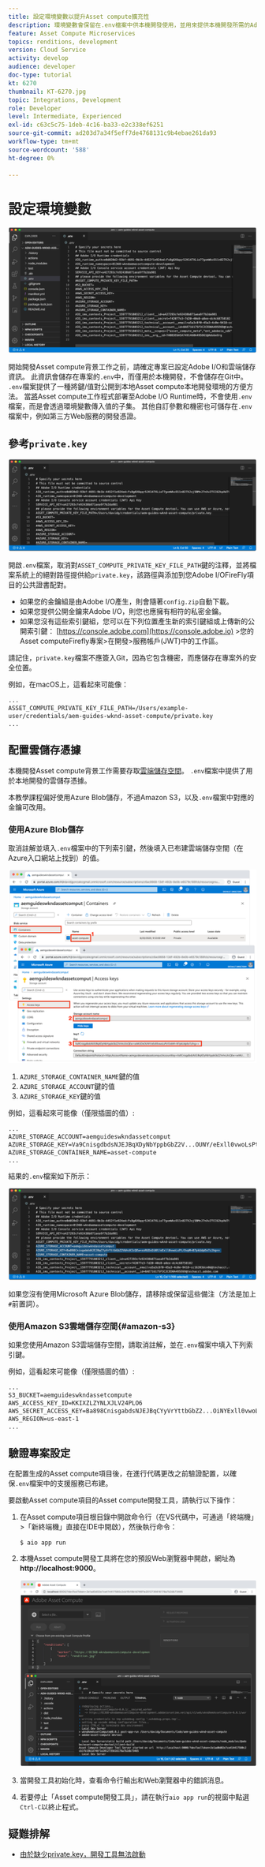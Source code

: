 ```yaml
---
title: 設定環境變數以提升Asset compute擴充性
description: 環境變數會保留在.env檔案中供本機開發使用，並用來提供本機開發所需的Adobe I/O憑證和雲端儲存空間憑證。
feature: Asset Compute Microservices
topics: renditions, development
version: Cloud Service
activity: develop
audience: developer
doc-type: tutorial
kt: 6270
thumbnail: KT-6270.jpg
topic: Integrations, Development
role: Developer
level: Intermediate, Experienced
exl-id: c63c5c75-1deb-4c16-ba33-e2c338ef6251
source-git-commit: ad203d7a34f5eff7de4768131c9b4ebae261da93
workflow-type: tm+mt
source-wordcount: '588'
ht-degree: 0%

---
```


# 設定環境變數

![圓點環境檔案](assets/environment-variables/dot-env-file.png)

開始開發Asset compute背景工作之前，請確定專案已設定Adobe I/O和雲端儲存資訊。 此資訊會儲存在專案的`.env`中，而僅用於本機開發，不會儲存在Git中。 `.env`檔案提供了一種將鍵/值對公開到本地Asset compute本地開發環境的方便方法。 當[將](../deploy/runtime.md)Asset compute工作程式部署至Adobe I/O Runtime時，不會使用`.env`檔案，而是會透過環境變數傳入值的子集。 其他自訂參數和機密也可儲存在`.env`檔案中，例如第三方Web服務的開發憑證。

## 參考`private.key`

![私密金鑰](assets/environment-variables/private-key.png)

開啟`.env`檔案，取消對`ASSET_COMPUTE_PRIVATE_KEY_FILE_PATH`鍵的注釋，並將檔案系統上的絕對路徑提供給`private.key`，該路徑與添加到您Adobe I/OFireFly項目的公共證書配對。

+ 如果您的金鑰組是由Adobe I/O產生，則會隨著`config.zip`自動下載。
+ 如果您提供公開金鑰來Adobe I/O，則您也應擁有相符的私密金鑰。
+ 如果您沒有這些索引鍵組，您可以在下列位置產生新的索引鍵組或上傳新的公開索引鍵：
   [https://console.adobe.com](https://console.adobe.io)  >您的Asset computeFirefly專案>在開發>服務帳戶(JWT)中的工作區。

請記住，`private.key`檔案不應簽入Git，因為它包含機密，而應儲存在專案外的安全位置。

例如，在macOS上，這看起來可能像：

```
...
ASSET_COMPUTE_PRIVATE_KEY_FILE_PATH=/Users/example-user/credentials/aem-guides-wknd-asset-compute/private.key
...
```

## 配置雲儲存憑據

本機開發Asset compute背景工作需要存取[雲端儲存空間](../set-up/accounts-and-services.md#cloud-storage)。 `.env`檔案中提供了用於本地開發的雲儲存憑據。

本教學課程偏好使用Azure Blob儲存，不過Amazon S3，以及`.env`檔案中對應的金鑰可改用。

### 使用Azure Blob儲存

取消註解並填入`.env`檔案中的下列索引鍵，然後填入已布建雲端儲存空間（在Azure入口網站上找到）的值。

![Azure Blob儲存](./assets/environment-variables/azure-portal-credentials.png)

1. `AZURE_STORAGE_CONTAINER_NAME`鍵的值
1. `AZURE_STORAGE_ACCOUNT`鍵的值
1. `AZURE_STORAGE_KEY`鍵的值

例如，這看起來可能像（僅限插圖的值）:

```
...
AZURE_STORAGE_ACCOUNT=aemguideswkndassetcomput
AZURE_STORAGE_KEY=Va9CnisgdbdsNJEJBqXDyNbYppbGbZ2V...OUNY/eExll0vwoLsPt/OvbM+B7pkUdpEe7zJhg==
AZURE_STORAGE_CONTAINER_NAME=asset-compute
...
```

結果的`.env`檔案如下所示：

![Azure Blob儲存憑據](assets/environment-variables/cloud-storage-credentials.png)

如果您沒有使用Microsoft Azure Blob儲存，請移除或保留這些備注（方法是加上`#`前置詞）。

### 使用Amazon S3雲端儲存空間{#amazon-s3}

如果您使用Amazon S3雲端儲存空間，請取消註解，並在`.env`檔案中填入下列索引鍵。

例如，這看起來可能像（僅限插圖的值）:

```
...
S3_BUCKET=aemguideswkndassetcompute
AWS_ACCESS_KEY_ID=KKIXZLZYNLXJLV24PLO6
AWS_SECRET_ACCESS_KEY=Ba898CnisgabdsNJEJBqCYyVrYttbGbZ2...OiNYExll0vwoLsPtOv
AWS_REGION=us-east-1
...
```

## 驗證專案設定

在配置生成的Asset compute項目後，在進行代碼更改之前驗證配置，以確保`.env`檔案中的支援服務已布建。

要啟動Asset compute項目的Asset compute開發工具，請執行以下操作：

1. 在Asset compute項目根目錄中開啟命令行（在VS代碼中，可通過「終端機」>「新終端機」直接在IDE中開啟），然後執行命令：

   ```
   $ aio app run
   ```

1. 本機Asset compute開發工具將在您的預設Web瀏覽器中開啟，網址為&#x200B;__http://localhost:9000__。

   ![aio app run](assets/environment-variables/aio-app-run.png)

1. 當開發工具初始化時，查看命令行輸出和Web瀏覽器中的錯誤消息。
1. 若要停止「Asset compute開發工具」，請在執行`aio app run`的視窗中點選`Ctrl-C`以終止程式。

## 疑難排解

+ [由於缺少private.key，開發工具無法啟動](../troubleshooting.md#missing-private-key)
